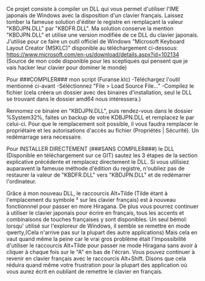 Ce projet consiste à compiler un DLL qui vous permet d'utiliser l'IME japonais de Windows avec la disposition d'un clavier français.
Laissez tomber la fameuse solution d'éditer le registre en remplaçant la valeur "KBDJPN.DLL" par "KBDFR.DLL".
Ma solution conserve la mention "KBDJPN.DLL" et utilise une version modifiée de ce DLL du clavier japonais.
J'utilise pour ce faire un outil officiel de Windows "Microsoft Keyboard Layout Creator (MSKLC)" disponible au téléchargement ci-dessous:
https://www.microsoft.com/en-us/download/details.aspx?id=102134
(Source de mon code disponible pour les sceptiques qui pensent que je vais hacker leur clavier pour dominer le monde)

Pour ###COMPILER### mon script (Furanse.klc)
	-Téléchargez l'outil mentionné ci-avant
	-Séléctionnez "File > Load Source File..."
	-Compilez le fichier (cela créera un dossier avec des binaires d'installation, seul le DLL se trouvant dans le dossier amd64 nous intéressera.)
	
Rennomez ce binaire en "KBDJPN.DLL", puis rendez-vous dans le dossier %System32%, faites un backup de votre KDBJPN.DLL et remplacez le par celui-ci.
Pour que le remplacement soit possible, il vous faudra remplacer le propriétaire et les autorisations d'accès au fichier (Propriétés | Sécurité).
Un redémarrage sera necessaire.

Pour INSTALLER DIRECTEMENT (###SANS COMPILER###) le DLL (Disponible en téléchargement sur ce GIT) sautez les 3 étapes de la section explicative précédente et remplacez directement le DLL.
Si vous utilisiez auparavent la fameuse méthode d'édition du registre, n'oubliez pas de restaurer la valeur de "KBDFR.DLL" vers "KBDJPN.DLL" et de redémarrer l'ordinateur.

Grâce à mon nouveau DLL, le raccourcis Alt+Tilde (Tilde étant à l'emplacement du symbole ² sur les clavier français) est à nouveau fonctionnnel pour passer en more Hiragana.
De plus vous pourrez continuer à utiliser le clavier japonais pour écrire en français, tous les accents et combinaisons de touches françaises y sont disponibles.
Un seul bémol: lorsqu' utilisé sur l'exploreur de Windows, il semble se remettre en mode qwerty,(Cela n'arrive pas sur la plupart des autre applications)
Mais cela en vaut quand même la peine car le vrai gros problème était l'impossibilité d'utiliser le raccourcis Alt+Tilde pour passer ne mode Hiragana sans avoir à cliquer à chaque fois sur le "A" en bas de l'écran.
Vous pouvez continuer à revenir en clavier français avec le raccourcis Alt+Shift.
Disons que cela réduira quand même votre frustration pour la plupart des application où vous aurez écrit en oubliant de remettre le clavier en français.